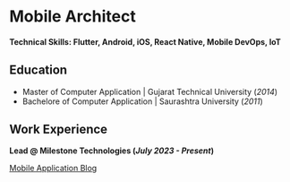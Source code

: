 # Mobile Architect

#### Technical Skills: Flutter, Android, iOS, React Native, Mobile DevOps, IoT

## Education
- Master of Computer Application | Gujarat Technical University  (_2014_)								       		
- Bachelore of Computer Application | Saurashtra University (_2011_)	 			        		

## Work Experience
**Lead @ Milestone Technologies (_July 2023 - Present_)**


[Mobile Application Blog](https://medium.com/@shaktisinh)
